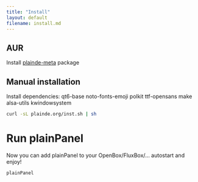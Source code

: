 ```yaml
---
title: "Install"
layout: default
filename: install.md
--- 
```


## AUR
Install <a href="https://aur.archlinux.org/packages/plainde-meta">plainde-meta</a> package

## Manual installation
Install dependencies: qt6-base noto-fonts-emoji polkit ttf-opensans make alsa-utils kwindowsystem

```sh
curl -sL plainde.org/inst.sh | sh
```
  

# Run plainPanel
Now you can add plainPanel to your OpenBox/FluxBox/... autostart and enjoy!<br>
```
plainPanel
```
